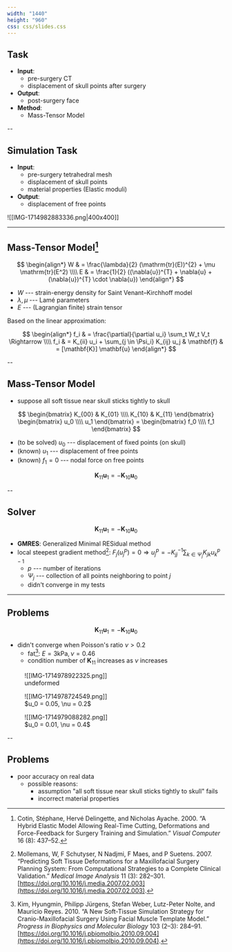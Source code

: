 ```yaml
---
width: "1440"
height: "960"
css: css/slides.css
---
```


## Task

- **Input**:
  - pre-surgery CT
  - displacement of skull points after surgery
- **Output**:
  - post-surgery face
- **Method**:
  - Mass-Tensor Model

--

## Simulation Task

<split gap="1">

- **Input**:
  - pre-surgery tetrahedral mesh
  - displacement of skull points
  - material properties (Elastic moduli)
- **Output**:
  - displacement of free points

![[IMG-1714982883336.png|400x400]]
</split>

---

## Mass-Tensor Model[^(Cotin, Delingette, and Ayache 2000)]

[^(Cotin, Delingette, and Ayache 2000)]: Cotin, Stéphane, Hervé Delingette, and Nicholas Ayache. 2000. “A Hybrid Elastic Model Allowing Real-Time Cutting, Deformations and Force-Feedback for Surgery Training and Simulation.” _Visual Computer_ 16 (8): 437–52.

$$
\begin{align*}
  W & = \frac{\lambda}{2} (\mathrm{tr}(E))^{2} + \mu \mathrm{tr}(E^2) \\\\
  E & = \frac{1}{2} ((\nabla{u})^{T} + \nabla{u} + (\nabla{u})^{T} \cdot \nabla{u})
\end{align*}
$$

- $W$ --- strain-energy density for Saint Venant–Kirchhoff model
- $\lambda, \mu$ --- Lamé parameters
- $E$ --- (Lagrangian finite) strain tensor

Based on the linear approximation:

$$
\begin{align*}
  f_i & = \frac{\partial}{\partial u_i} \sum_t W_t V_t \Rightarrow \\\\
  f_i & = K_{ii} u_i + \sum_{j \in \Psi_i} K_{ij} u_j &
  \mathbf{f} & = [\mathbf{K}] \mathbf{u}
\end{align*}
$$

--

## Mass-Tensor Model

- suppose all soft tissue near skull sticks tightly to skull

$$
\begin{bmatrix}
  K_{00} & K_{01} \\\\
  K_{10} & K_{11}
\end{bmatrix} \begin{bmatrix}
  u_0 \\\\
  u_1
\end{bmatrix} = \begin{bmatrix}
  f_0 \\\\
  f_1
\end{bmatrix}
$$

- (to be solved) $u_0$ --- displacement of fixed points (on skull)
- (known) $u_1$ --- displacement of free points
- (known) $f_1 = 0$ --- nodal force on free points

$$
\mathbf K_{11} \mathbf u_1 = - \mathbf K_{10} \mathbf u_0
$$

--

## Solver

$$
\mathbf K_{11} \mathbf u_1 = - \mathbf K_{10} \mathbf u_0
$$

- **GMRES**: Generalized Minimal RESidual method
- local steepest gradient method[^(Mollemans et al. 2007)]\: $F_j(u_j^p) = 0 \Rightarrow u_j^{p} = - K_{jj}^{-1} \sum_{k \in \Psi_j} K_{jk} u_k^{p - 1}$
  - $p$ --- number of iterations
  - $\Psi_j$ --- collection of all points neighboring to point $j$
  - didn't converge in my tests

[^(Mollemans et al. 2007)]: Mollemans, W, F Schutyser, N Nadjmi, F Maes, and P Suetens. 2007. “Predicting Soft Tissue Deformations for a Maxillofacial Surgery Planning System: From Computational Strategies to a Complete Clinical Validation.” _Medical Image Analysis_ 11 (3): 282–301. [https://doi.org/10.1016/j.media.2007.02.003](https://doi.org/10.1016/j.media.2007.02.003).

---

## Problems

$$
\mathbf K_{11} \mathbf u_1 = - \mathbf K_{10} \mathbf u_0
$$

- didn't converge when Poisson's ratio $\nu > 0.2$
  - fat[^(Kim et al. 2010)]\: $E = 3 \mathrm{kPa}, \nu = 0.46$
  - condition number of $\mathbf{K}_{11}$ increases as $\nu$ increases

[^(Kim et al. 2010)]: Kim, Hyungmin, Philipp Jürgens, Stefan Weber, Lutz-Peter Nolte, and Mauricio Reyes. 2010. “A New Soft-Tissue Simulation Strategy for Cranio-Maxillofacial Surgery Using Facial Muscle Template Model.” _Progress in Biophysics and Molecular Biology_ 103 (2–3): 284–91. [https://doi.org/10.1016/j.pbiomolbio.2010.09.004](https://doi.org/10.1016/j.pbiomolbio.2010.09.004).

<split even>
<figure>
  ![[IMG-1714978922325.png]]
  <figcaption>undeformed</figcaption>
</figure>
<figure>
  ![[IMG-1714978724549.png]]
  <figcaption>$u_0 = 0.05, \nu = 0.2$</figcaption>
</figure>
<figure>
  ![[IMG-1714979088282.png]]
  <figcaption>$u_0 = 0.01, \nu = 0.4$</figcaption>
</figure>
</split>

--

## Problems

- poor accuracy on real data
  - possible reasons:
    - assumption "all soft tissue near skull sticks tightly to skull" fails
    - incorrect material properties
